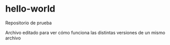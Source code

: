 # hello-world
Repositorio de prueba

Archivo editado para ver cómo funciona las distintas versiones de un mismo archivo
